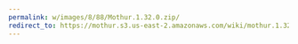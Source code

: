 ```yaml
---
permalink: w/images/8/88/Mothur.1.32.0.zip/
redirect_to: https://mothur.s3.us-east-2.amazonaws.com/wiki/mothur.1.32.0.zip
---
```


